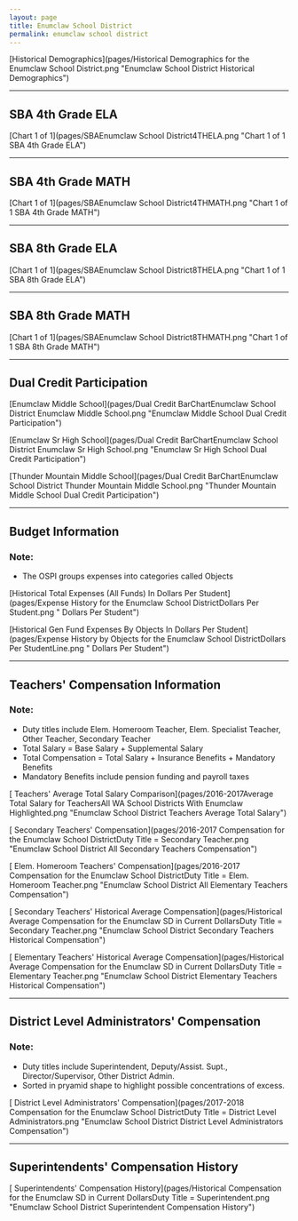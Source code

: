 ```yaml
---
layout: page
title: Enumclaw School District
permalink: enumclaw school district
---
```



[Historical Demographics](pages/Historical Demographics for the Enumclaw School District.png "Enumclaw School District Historical Demographics")

___

## SBA 4th Grade ELA

[Chart 1 of 1](pages/SBAEnumclaw School District4THELA.png "Chart 1 of 1 SBA 4th Grade ELA")


___

## SBA 4th Grade MATH

[Chart 1 of 1](pages/SBAEnumclaw School District4THMATH.png "Chart 1 of 1 SBA 4th Grade MATH")


___

## SBA 8th Grade ELA

[Chart 1 of 1](pages/SBAEnumclaw School District8THELA.png "Chart 1 of 1 SBA 8th Grade ELA")


___

## SBA 8th Grade MATH

[Chart 1 of 1](pages/SBAEnumclaw School District8THMATH.png "Chart 1 of 1 SBA 8th Grade MATH")


___

## Dual Credit Participation

[Enumclaw Middle School](pages/Dual Credit BarChartEnumclaw School District Enumclaw Middle School.png "Enumclaw Middle School Dual Credit Participation")

[Enumclaw Sr High School](pages/Dual Credit BarChartEnumclaw School District Enumclaw Sr High School.png "Enumclaw Sr High School Dual Credit Participation")

[Thunder Mountain Middle School](pages/Dual Credit BarChartEnumclaw School District Thunder Mountain Middle School.png "Thunder Mountain Middle School Dual Credit Participation")


___

## Budget Information
### Note:
- The OSPI groups expenses into categories called Objects

[Historical Total Expenses (All Funds) In Dollars Per Student](pages/Expense History for the Enumclaw School DistrictDollars Per Student.png " Dollars Per Student")

[Historical Gen Fund Expenses By Objects In Dollars Per Student](pages/Expense History by Objects for the Enumclaw School DistrictDollars Per StudentLine.png " Dollars Per Student")


___

## Teachers' Compensation Information
### Note:
- Duty titles include Elem. Homeroom Teacher, Elem. Specialist Teacher, Other Teacher, Secondary Teacher
- Total Salary = Base Salary + Supplemental Salary
- Total Compensation = Total Salary + Insurance Benefits + Mandatory Benefits
- Mandatory Benefits include pension funding and payroll taxes

[ Teachers' Average Total Salary Comparison](pages/2016-2017Average Total Salary for TeachersAll WA School Districts With Enumclaw Highlighted.png "Enumclaw School District Teachers Average Total Salary")

[ Secondary Teachers' Compensation](pages/2016-2017 Compensation for the Enumclaw School DistrictDuty Title = Secondary Teacher.png "Enumclaw School District All Secondary Teachers Compensation")

[ Elem. Homeroom Teachers' Compensation](pages/2016-2017 Compensation for the Enumclaw School DistrictDuty Title = Elem. Homeroom Teacher.png "Enumclaw School District All Elementary Teachers Compensation")

[ Secondary Teachers' Historical Average Compensation](pages/Historical Average Compensation for the Enumclaw SD in Current DollarsDuty Title = Secondary Teacher.png "Enumclaw School District Secondary Teachers Historical Compensation")

[ Elementary Teachers' Historical Average Compensation](pages/Historical Average Compensation for the Enumclaw SD in Current DollarsDuty Title = Elementary Teacher.png "Enumclaw School District Elementary Teachers Historical Compensation")


___

## District Level Administrators' Compensation

### Note:
- Duty titles include Superintendent, Deputy/Assist. Supt., Director/Supervisor, Other District Admin.
- Sorted in pryamid shape to highlight possible concentrations of excess.

[ District Level Administrators' Compensation](pages/2017-2018 Compensation for the Enumclaw School DistrictDuty Title = District Level Administrators.png "Enumclaw School District District Level Administrators Compensation")


___

## Superintendents' Compensation History

[ Superintendents' Compensation History](pages/Historical Compensation for the Enumclaw SD in Current DollarsDuty Title = Superintendent.png "Enumclaw School District Superintendent Compensation History")

